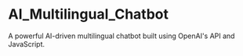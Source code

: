 # AI_Multilingual_Chatbot
A  powerful AI-driven multilingual chatbot built using OpenAI's API and JavaScript.
